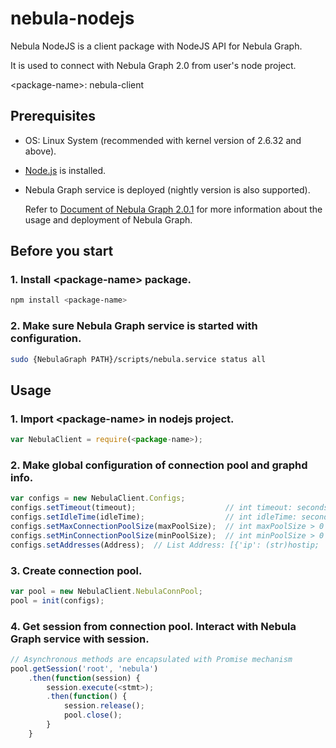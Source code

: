 # nebula-nodejs

Nebula NodeJS is a client package with NodeJS API for Nebula Graph.

It is used to connect with Nebula Graph 2.0 from user's node project.

\<package-name>: nebula-client

## Prerequisites

- OS: Linux System (recommended with kernel version of 2.6.32 and above).
- [Node.js](https://nodejs.org/en/) is installed.
- Nebula Graph service is deployed (nightly version is also supported).

  Refer to [Document of Nebula Graph 2.0.1](https://docs.nebula-graph.com.cn/2.0.1/) for more information about the usage and deployment of Nebula Graph.

## Before you start

### 1. Install \<package-name> package.
``` bash
npm install <package-name>
```

### 2. Make sure Nebula Graph service is started with configuration.
```bash
sudo {NebulaGraph PATH}/scripts/nebula.service status all
```

## Usage
### 1. Import \<package-name> in nodejs project.
```javascript
var NebulaClient = require(<package-name>);
```

### 2. Make global configuration of connection pool and graphd info.
```javascript
var configs = new NebulaClient.Configs;
configs.setTimeout(timeout);                    // int timeout: seconds
configs.setIdleTime(idleTime);                  // int idleTime: seconds
configs.setMaxConnectionPoolSize(maxPoolSize);  // int maxPoolSize > 0
configs.setMinConnectionPoolSize(minPoolSize);  // int minPoolSize > 0
configs.setAddresses(Address);  // List Address: [{'ip': (str)hostip; 'port': (int)portid}, {}, ...]
```

### 3. Create connection pool.
```javascript
var pool = new NebulaClient.NebulaConnPool;
pool = init(configs);
```

### 4. Get session from connection pool. Interact with Nebula Graph service with session.
```javascript
// Asynchronous methods are encapsulated with Promise mechanism
pool.getSession('root', 'nebula')
    .then(function(session) {
        session.execute(<stmt>);
        .then(function() {
            session.release();
            pool.close();
        }
    }
```